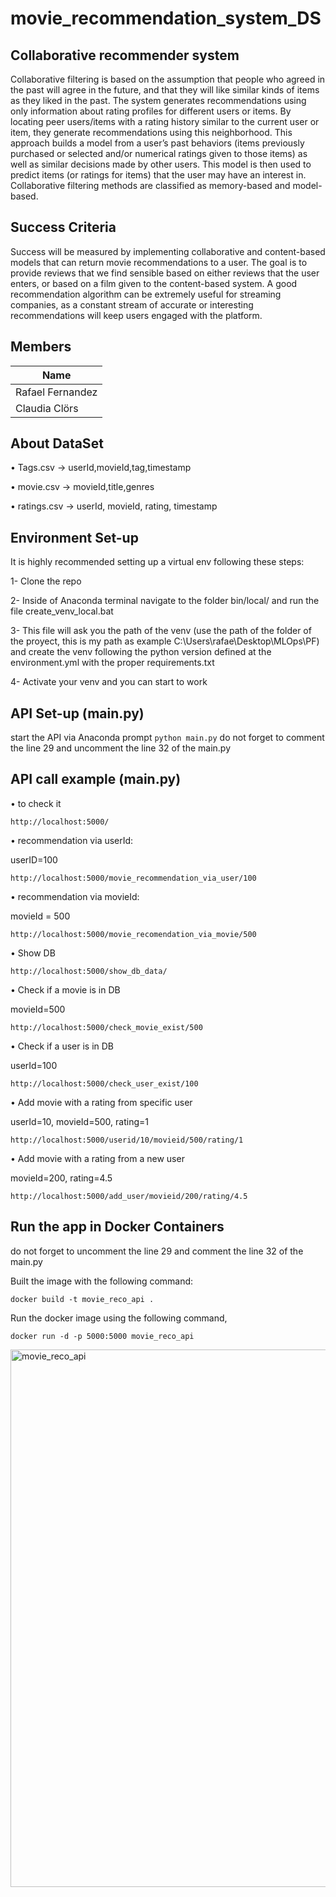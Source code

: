 # movie_recommendation_system_DS

Collaborative recommender system
--------------------------------
Collaborative filtering is based on the assumption that people who agreed in the past will agree in the future, and that they will like similar kinds of items as they liked in the past. The system generates recommendations using only information about rating profiles for different users or items. By locating peer users/items with a rating history similar to the current user or item, they generate recommendations using this neighborhood. This approach builds a model from a user’s past behaviors (items previously purchased or selected and/or numerical ratings given to those items) as well as similar decisions made by other users. This model is then used to predict items (or ratings for items) that the user may have an interest in. Collaborative filtering methods are classified as memory-based and model-based.

Success Criteria
--------------------------------
Success will be measured by implementing collaborative and content-based models that can return movie recommendations to a user. The goal is to provide reviews that we find sensible based on either reviews that the user enters, or based on a film given to the content-based system. A good recommendation algorithm can be extremely useful for streaming companies, as a constant stream of accurate or interesting recommendations will keep users engaged with the platform.

Members
--------------------------------
|         Name             
|--------------------------
|Rafael Fernandez            
|Claudia Clörs          

About DataSet
------------

•	Tags.csv ->
userId,movieId,tag,timestamp

•	movie.csv ->
movieId,title,genres

•	ratings.csv ->
userId, movieId, rating, timestamp

Environment Set-up
-------------------

It is highly recommended setting up a virtual env following these steps:

1- Clone the repo

2- Inside of Anaconda terminal navigate to the folder bin/local/ and  run the file create_venv_local.bat

3- This file will ask you the path of the venv (use the path of the folder of the proyect, this is my path as example C:\Users\rafae\Desktop\MLOps\PF) and create the venv following the python version defined at the environment.yml with the proper requirements.txt

4- Activate your venv and you can start to work




API Set-up (main.py)
-------------------
start the API via Anaconda prompt
```python main.py```
do not forget to comment the line 29 and uncomment the line 32 of the main.py

API call example (main.py)
-------------------
•	to check it 

```http://localhost:5000/```

•	recommendation via userId:

userID=100

```http://localhost:5000/movie_recommendation_via_user/100```

•	recommendation via movieId:

movieId = 500

```http://localhost:5000/movie_recomendation_via_movie/500```

•	Show DB

```http://localhost:5000/show_db_data/```

•	Check if a movie is in DB

movieId=500

```http://localhost:5000/check_movie_exist/500```

•	Check if a user is in DB

userId=100

```http://localhost:5000/check_user_exist/100```

•	Add movie with a rating from specific user

userId=10, 
movieId=500, 
rating=1

```http://localhost:5000/userid/10/movieid/500/rating/1```

•	Add movie with a rating from a new user

movieId=200, 
rating=4.5

```http://localhost:5000/add_user/movieid/200/rating/4.5```


Run the app in Docker Containers
--------------------
do not forget to uncomment the line 29 and comment the line 32 of the main.py

Built the image with the following command:

```docker build -t movie_reco_api .```

Run the docker image using the following command, 

```docker run -d -p 5000:5000 movie_reco_api```

<img width="860" alt="movie_reco_api" src="https://github.com/rafaferprats/movie_recommendation_system_DS/assets/148894405/4dd14a67-f2ec-45b5-bede-e7837d66a5ac">


